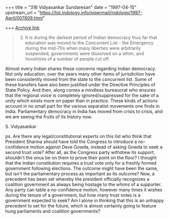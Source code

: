 +++
title = "316 Vidyasankar Sundaresan"
date = "1997-04-15"
upstream_url = "https://list.indology.info/pipermail/indology/1997-April/007809.html"

+++
[Archive link](https://list.indology.info/pipermail/indology/1997-April/007809.html)


> 2.  It is during the darkest period of Indian democracy thus 
> far that education was moved to the Concurrent List - the 
> Emergency during the mid-70s when many liberties were arbitrarily 
> suspended, governments were dissolved on a whim, and hooshiinis 
> of a number of people cut off.

Almost every Indian shares these concerns regarding Indian democracy.
Not only education, over the years many other items of jurisdiction have
been consistently moved from the state to the concurrent list. Some of
these transfers have also been justified under the Directive Principles 
of State Policy. And then, along comes a mindless bureaucrat who ensures
that the regional voice is completely ignored/suppressed for the sake of
a unity which exists more on paper than in practice. These kinds of
actions account in no small part for the various separatist movements one
finds in India. Parliamentary democracy in India has moved from crisis to
crisis, and we are seeing the fruits of its history now. 

S. Vidyasankar

ps. Are there any legal/constitutional experts on this list who think that
President Sharma should have told the Congress to introduce a 
no-confidence motion against Deve Gowda, instead of asking Gowda to seek a
second trust vote? After all, as the Congress party withdrew its support,
shouldn't the onus be on them to prove their point on the floor? I thought
that the Indian constitution requires a trust vote only for a freshly
formed government following elections. The outcome might have been the
same, but isn't the parliamentary process as important as its outcome?
Now, a precedent has been set whereby the president officially recognizes
a coalition government as always being hostage to the whims of a
supporter. Any party can table a no-confidence motion, however many times
it wishes during the tenure of a government, but how many trust votes is a
government expected to seek? Am I alone in thinking that this is an
unhappy precedent to set for the future, which is almost certainly going
to feature hung parliaments and coalition governments? 





